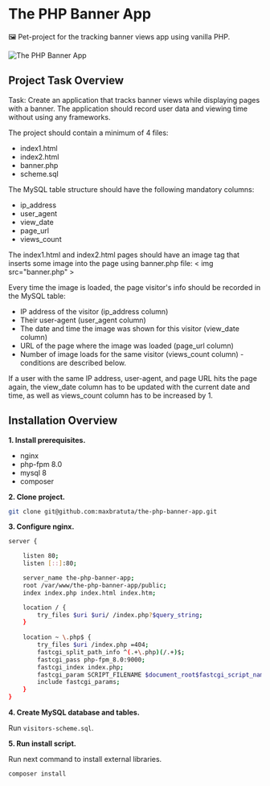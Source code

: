 # The PHP Banner App

🖼 Pet-project for the tracking banner views app using vanilla PHP.

![The PHP Banner App](https://i.ibb.co/Jv9K4VG/image.png)


## Project Task Overview

Task: Create an application that tracks banner views while displaying pages with a banner. The application should record user data and viewing time without using any frameworks.

The project should contain a minimum of 4 files:
- index1.html
- index2.html
- banner.php
- scheme.sql

The MySQL table structure should have the following mandatory columns:
- ip_address
- user_agent
- view_date
- page_url
- views_count


The index1.html and index2.html pages should have an image tag that inserts some image into the page using banner.php file: < img src="banner.php" >

Every time the image is loaded, the page visitor's info should be recorded in the MySQL table:
- IP address of the visitor (ip_address column)
- Their user-agent (user_agent column)
- The date and time the image was shown for this visitor (view_date column)
- URL of the page where the image was loaded (page_url column)
- Number of image loads for the same visitor (views_count column) - conditions are described below.

If a user with the same IP address, user-agent, and page URL hits the page again, the view_date column has to be updated with the current date and time, as well as views_count column has to be increased by 1.

## Installation Overview

**1. Install prerequisites.**
- nginx
- php-fpm 8.0
- mysql 8
- composer

**2. Clone project.**

```sh
git clone git@github.com:maxbratuta/the-php-banner-app.git
```

**3. Configure nginx.**
```sh
server {

    listen 80;
    listen [::]:80;

    server_name the-php-banner-app;
    root /var/www/the-php-banner-app/public;
    index index.php index.html index.htm;

    location / {
        try_files $uri $uri/ /index.php?$query_string;
    }
    
    location ~ \.php$ {
        try_files $uri /index.php =404;
        fastcgi_split_path_info ^(.+\.php)(/.+)$;
        fastcgi_pass php-fpm_8.0:9000;
        fastcgi_index index.php;
        fastcgi_param SCRIPT_FILENAME $document_root$fastcgi_script_name;
        include fastcgi_params;
    }
}
```

**4. Create MySQL database and tables.**

Run `visitors-scheme.sql`.

**5. Run install script.**

Run next command to install external libraries.
```sh
composer install
```